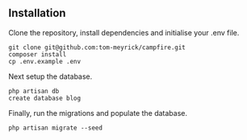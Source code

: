 ## Installation

Clone the repository, install dependencies and initialise your .env file. 
````
git clone git@github.com:tom-meyrick/campfire.git
composer install
cp .env.example .env
````
Next setup the database. 
````
php artisan db
create database blog
````
Finally, run the migrations and populate the database. 
````
php artisan migrate --seed
````
